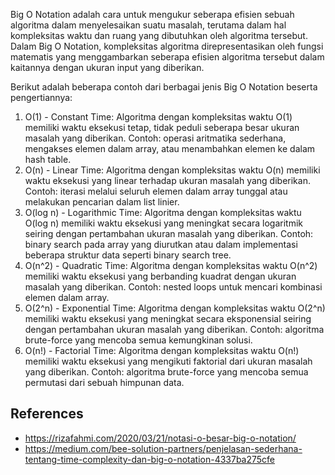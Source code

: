 Big O Notation adalah cara untuk mengukur seberapa efisien sebuah algoritma dalam menyelesaikan suatu masalah,
terutama dalam hal kompleksitas waktu dan ruang yang dibutuhkan oleh algoritma tersebut.
Dalam Big O Notation, kompleksitas algoritma direpresentasikan oleh fungsi matematis
yang menggambarkan seberapa efisien algoritma tersebut dalam kaitannya dengan ukuran input yang diberikan.

Berikut adalah beberapa contoh dari berbagai jenis Big O Notation beserta pengertiannya:
 
1. O(1) - Constant Time: Algoritma dengan kompleksitas waktu O(1) memiliki waktu eksekusi tetap,
tidak peduli seberapa besar ukuran masalah yang diberikan. Contoh: operasi aritmatika sederhana,
mengakses elemen dalam array, atau menambahkan elemen ke dalam hash table.
 
2. O(n) - Linear Time: Algoritma dengan kompleksitas waktu O(n) memiliki waktu eksekusi yang linear
terhadap ukuran masalah yang diberikan. Contoh: iterasi melalui seluruh elemen dalam array tunggal
atau melakukan pencarian dalam list linier.
 
3. O(log n) - Logarithmic Time: Algoritma dengan kompleksitas waktu O(log n) memiliki waktu eksekusi
yang meningkat secara logaritmik seiring dengan pertambahan ukuran masalah yang diberikan.
Contoh: binary search pada array yang diurutkan atau dalam implementasi beberapa struktur data
seperti binary search tree.
 
4. O(n^2) - Quadratic Time: Algoritma dengan kompleksitas waktu O(n^2) memiliki waktu eksekusi yang
berbanding kuadrat dengan ukuran masalah yang diberikan.
Contoh: nested loops untuk mencari kombinasi elemen dalam array.
 
5. O(2^n) - Exponential Time: Algoritma dengan kompleksitas waktu O(2^n) memiliki waktu eksekusi
yang meningkat secara eksponensial seiring dengan pertambahan ukuran masalah yang diberikan.
Contoh: algoritma brute-force yang mencoba semua kemungkinan solusi.
 
6. O(n!) - Factorial Time: Algoritma dengan kompleksitas waktu O(n!) memiliki waktu eksekusi
yang mengikuti faktorial dari ukuran masalah yang diberikan. Contoh: algoritma brute-force
yang mencoba semua permutasi dari sebuah himpunan data.

## References
- https://rizafahmi.com/2020/03/21/notasi-o-besar-big-o-notation/
- https://medium.com/bee-solution-partners/penjelasan-sederhana-tentang-time-complexity-dan-big-o-notation-4337ba275cfe
